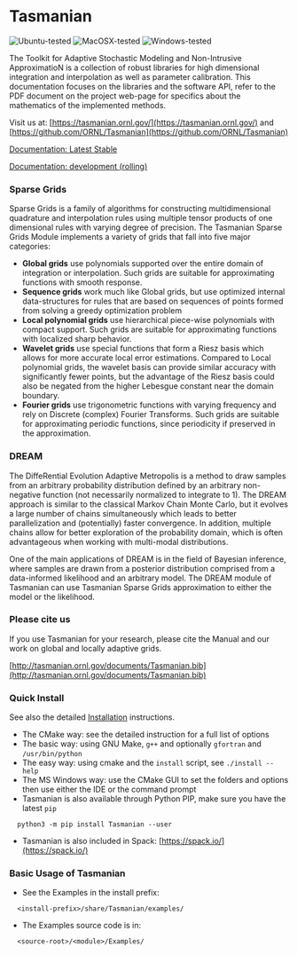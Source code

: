 # Tasmanian

![Ubuntu-tested](https://github.com/ORNL/TASMANIAN/workflows/build-ubuntu/badge.svg?branch=master)
![MacOSX-tested](https://github.com/ORNL/TASMANIAN/workflows/build-macos/badge.svg?branch=master)
![Windows-tested](https://github.com/ORNL/TASMANIAN/workflows/build-windows/badge.svg?branch=master)

The Toolkit for Adaptive Stochastic Modeling and Non-Intrusive ApproximatioN is a collection of robust libraries for high dimensional integration and interpolation as well as parameter calibration. This documentation focuses on the libraries and the software API, refer to the PDF document on the project web-page for specifics about the mathematics of the implemented methods.

Visit us at: [https://tasmanian.ornl.gov/](https://tasmanian.ornl.gov/) and
[https://github.com/ORNL/Tasmanian](https://github.com/ORNL/Tasmanian)

[Documentation: Latest Stable](https://ornl.github.io/TASMANIAN/stable/)

[Documentation: development (rolling)](https://ornl.github.io/TASMANIAN/)

### Sparse Grids

Sparse Grids is a family of algorithms for constructing multidimensional quadrature and interpolation rules
using multiple tensor products of one dimensional rules with varying degree of precision.
The Tasmanian Sparse Grids Module implements a variety of grids that fall into five major categories:
* **Global grids** use polynomials supported over the entire domain of integration or interpolation.
    Such grids are suitable for approximating functions with smooth response.
* **Sequence grids** work much like Global grids, but use optimized internal data-structures for rules that
    are based on sequences of points formed from solving a greedy optimization problem
* **Local polynomial grids** use hierarchical piece-wise polynomials with compact support.
    Such grids are suitable for approximating functions with localized sharp behavior.
* **Wavelet grids** use special functions that form a Riesz basis which allows for more accurate
    local error estimations. Compared to Local polynomial grids, the wavelet basis can provide
    similar accuracy with significantly fewer points, but the advantage of the Riesz basis could also
    be negated from the higher Lebesgue constant near the domain boundary.
* **Fourier grids** use trigonometric functions with varying frequency and rely on Discrete (complex)
    Fourier Transforms. Such grids are suitable for approximating periodic functions,
    since periodicity if preserved in the approximation.

### DREAM

The DiffeRential Evolution Adaptive Metropolis is a method to draw samples from an arbitrary probability
distribution defined by an arbitrary non-negative function (not necessarily normalized to integrate to 1).
The DREAM approach is similar to the classical Markov Chain Monte Carlo, but it evolves a large number
of chains simultaneously which leads to better parallelization and (potentially) faster convergence.
In addition, multiple chains allow for better exploration of the probability domain, which is often
advantageous when working with multi-modal distributions.

One of the main applications of DREAM is in the field of Bayesian inference, where samples are drawn
from a posterior distribution comprised from a data-informed likelihood and an arbitrary model.
The DREAM module of Tasmanian can use Tasmanian Sparse Grids approximation to either the model
or the likelihood.


### Please cite us
If you use Tasmanian for your research, please cite the Manual and our work on global and locally adaptive grids.

[http://tasmanian.ornl.gov/documents/Tasmanian.bib](http://tasmanian.ornl.gov/documents/Tasmanian.bib)

### Quick Install

See also the detailed [Installation](Doxygen/Installation.md) instructions.

* The CMake way: see the detailed instruction for a full list of options
* The basic way: using GNU Make, `g++` and optionally `gfortran` and `/usr/bin/python`
* The easy way: using cmake and the `install` script, see `./install --help`
* The MS Windows way: use the CMake GUI to set the folders and options then use either the IDE or the command prompt
* Tasmanian is also available through Python PIP, make sure you have the latest `pip`
```
  python3 -m pip install Tasmanian --user
```
* Tasmanian is also included in Spack: [https://spack.io/](https://spack.io/)

### Basic Usage of Tasmanian

* See the Examples in the install prefix:
```
  <install-prefix>/share/Tasmanian/examples/
```
* The Examples source code is in:
```
  <source-root>/<module>/Examples/
```
